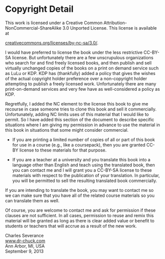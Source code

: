 Copyright Detail
================

This work is licensed under a Creative Common
Attribution-NonCommercial-ShareAlike 3.0 Unported License. This license
is available at

[creativecommons.org/licenses/by-nc-sa/3.0/](creativecommons.org/licenses/by-nc-sa/3.0/).

I would have preferred to license the book under the less restrictive
CC-BY-SA license. But unfortunately there are a few unscrupulous
organizations who search for and find freely licensed books, and then
publish and sell virtually unchanged copies of the books on a print on
demand service such as LuLu or KDP. KDP has (thankfully)
added a policy that gives the wishes of the actual copyright holder
preference over a non-copyright holder attempting to publish a freely
licensed work. Unfortunately there are many print-on-demand services and
very few have as well-considered a policy as KDP.

Regretfully, I added the NC element to the license this book to give me
recourse in case someone tries to clone this book and sell it
commercially. Unfortunately, adding NC limits uses of this material that
I would like to permit. So I have added this section of the document to
describe specific situations where I am giving my permission in advance
to use the material in this book in situations that some might consider
commercial.

-   If you are printing a limited number of copies of all or part of
    this book for use in a course (e.g., like a coursepack), then you
    are granted CC-BY license to these materials for that purpose.

-   If you are a teacher at a university and you translate this book
    into a language other than English and teach using the translated
    book, then you can contact me and I will grant you a CC-BY-SA
    license to these materials with respect to the publication of your
    translation. In particular, you will be permitted to sell the
    resulting translated book commercially.

If you are intending to translate the book, you may want to contact me
so we can make sure that you have all of the related course materials so
you can translate them as well.

Of course, you are welcome to contact me and ask for permission if these
clauses are not sufficient. In all cases, permission to reuse and remix
this material will be granted as long as there is clear added value or
benefit to students or teachers that will accrue as a result of the new
work.

Charles Severance\
www.dr-chuck.com \
Ann Arbor, MI, USA\
September 9, 2013

